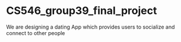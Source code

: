 # CS546_group39_final_project
We are designing a dating App which provides users to socialize and connect to other people
